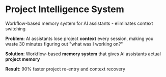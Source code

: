 # Project Intelligence System
  Workflow-based memory system for AI assistants - eliminates context switching

**Problem**: AI assistants lose project **context** every session, making you waste 30 minutes figuring out "what was I working on?"

**Solution**: Workflow-based **memory system** that gives AI assistants actual **project memory**

**Result**: 90% faster project re-entry and context recovery
